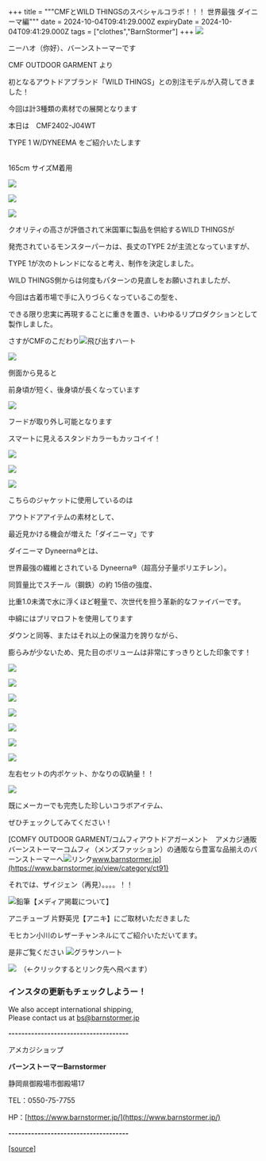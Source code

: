+++
title = """CMFとWILD THINGSのスペシャルコラボ！！！ 世界最強 ダイニーマ編"""
date = 2024-10-04T09:41:29.000Z
expiryDate = 2024-10-04T09:41:29.000Z
tags = ["clothes","BarnStormer"]
+++
[![](https://stat.ameba.jp/user_images/20231023/16/barnstormer-go/b2/03/p/o0420015015354743273.png)](https://ameblo.jp/barnstormer-go/entry-12825670498.html)

ニーハオ（你好）、バーンストーマーです

CMF OUTDOOR GARMENT より 

初となるアウトドアブランド「WILD THINGS」との別注モデルが入荷してきました！

今回は計3種類の素材での展開となります

本日は　CMF2402-J04WT

TYPE 1 W/DYNEEMA をご紹介いたします  
 

165cm サイズM着用

[![](https://stat.ameba.jp/user_images/20241004/18/barnstormer-go/46/3a/j/o4000600015494016942.jpg)](https://stat.ameba.jp/user_images/20241004/18/barnstormer-go/46/3a/j/o4000600015494016942.jpg)

[![](https://stat.ameba.jp/user_images/20241004/18/barnstormer-go/fe/9d/j/o4000600015494016948.jpg)](https://stat.ameba.jp/user_images/20241004/18/barnstormer-go/fe/9d/j/o4000600015494016948.jpg)

[![](https://stat.ameba.jp/user_images/20241004/18/barnstormer-go/88/4d/j/o4000600015494016952.jpg)](https://stat.ameba.jp/user_images/20241004/18/barnstormer-go/88/4d/j/o4000600015494016952.jpg)

クオリティの高さが評価されて米国軍に製品を供給するWILD THINGSが

発売されているモンスターパーカは、長丈のTYPE 2が主流となっていますが、

TYPE 1が次のトレンドになると考え、制作を決定しました。

WILD THINGS側からは何度もパターンの見直しをお願いされましたが、

今回は古着市場で手に入りづらくなっているこの型を、

できる限り忠実に再現することに重きを置き、いわゆるリプロダクションとして製作しました。

さすがCMFのこだわり![飛び出すハート](https://stat100.ameba.jp/blog/ucs/img/char/char4/610.png)

[![](https://stat.ameba.jp/user_images/20241004/18/barnstormer-go/c2/21/j/o3665549715494016958.jpg)](https://stat.ameba.jp/user_images/20241004/18/barnstormer-go/c2/21/j/o3665549715494016958.jpg)

側面から見ると

前身頃が短く、後身頃が長くなっています

[![](https://stat.ameba.jp/user_images/20241004/18/barnstormer-go/e3/ca/j/o4000600015494016978.jpg)](https://stat.ameba.jp/user_images/20241004/18/barnstormer-go/e3/ca/j/o4000600015494016978.jpg)

フードが取り外し可能となります

スマートに見えるスタンドカラーもカッコイイ！

[![](https://stat.ameba.jp/user_images/20241004/18/barnstormer-go/1c/9f/j/o0466070015494017831.jpg)](https://stat.ameba.jp/user_images/20241004/18/barnstormer-go/1c/9f/j/o0466070015494017831.jpg)

[![](https://stat.ameba.jp/user_images/20241004/18/barnstormer-go/dc/c0/j/o0466070015494017833.jpg)](https://stat.ameba.jp/user_images/20241004/18/barnstormer-go/dc/c0/j/o0466070015494017833.jpg)

[![](https://stat.ameba.jp/user_images/20241004/18/barnstormer-go/9b/80/j/o0466070015494017835.jpg)](https://stat.ameba.jp/user_images/20241004/18/barnstormer-go/9b/80/j/o0466070015494017835.jpg)

こちらのジャケットに使用しているのは

アウトドアアイテムの素材として、

最近見かける機会が増えた「ダイニーマ」です

ダイニーマ Dyneerna®とは、

世界最強の繊維とされている Dyneerna®（超高分子量ポリエチレン）。

同質量比でスチール（鋼鉄）の約 15倍の強度、

比重1.0未満で水に浮くほど軽量で、次世代を担う革新的なファイバーです。

中綿にはプリマロフトを使用してります

ダウンと同等、またはそれ以上の保温力を誇りながら、

膨らみが少ないため、見た目のボリュームは非常にすっきりとした印象です！

[![](https://stat.ameba.jp/user_images/20241004/18/barnstormer-go/79/8e/j/o0700046615494017839.jpg)](https://stat.ameba.jp/user_images/20241004/18/barnstormer-go/79/8e/j/o0700046615494017839.jpg)

[![](https://stat.ameba.jp/user_images/20241004/18/barnstormer-go/8b/8c/j/o0466070015494017837.jpg)](https://stat.ameba.jp/user_images/20241004/18/barnstormer-go/8b/8c/j/o0466070015494017837.jpg)

[![](https://stat.ameba.jp/user_images/20241004/18/barnstormer-go/ee/9b/j/o0466070015494017840.jpg)](https://stat.ameba.jp/user_images/20241004/18/barnstormer-go/ee/9b/j/o0466070015494017840.jpg)

[![](https://stat.ameba.jp/user_images/20241004/18/barnstormer-go/c6/12/j/o0700046615494017843.jpg)](https://stat.ameba.jp/user_images/20241004/18/barnstormer-go/c6/12/j/o0700046615494017843.jpg)

[![](https://stat.ameba.jp/user_images/20241004/18/barnstormer-go/04/0c/j/o0466070015494017844.jpg)](https://stat.ameba.jp/user_images/20241004/18/barnstormer-go/04/0c/j/o0466070015494017844.jpg)

[![](https://stat.ameba.jp/user_images/20241004/18/barnstormer-go/76/c1/j/o0466070015494017845.jpg)](https://stat.ameba.jp/user_images/20241004/18/barnstormer-go/76/c1/j/o0466070015494017845.jpg)

[![](https://stat.ameba.jp/user_images/20241004/18/barnstormer-go/c7/1a/j/o0466070015494017846.jpg)](https://stat.ameba.jp/user_images/20241004/18/barnstormer-go/c7/1a/j/o0466070015494017846.jpg)

左右セットの内ポケット、かなりの収納量！！

[![](https://stat.ameba.jp/user_images/20241004/18/barnstormer-go/11/03/j/o0466070015494017847.jpg)](https://stat.ameba.jp/user_images/20241004/18/barnstormer-go/11/03/j/o0466070015494017847.jpg)

既にメーカーでも完売した珍しいコラボアイテム、

ぜひチェックしてみてください！

[COMFY OUTDOOR GARMENT/コムフィアウトドアガーメント　アメカジ通販バーンストーマーコムフィ（メンズファッション）の通販なら豊富な品揃えのバーンストーマーへ![リンク](https://c.stat100.ameba.jp/ameblo/symbols/v3.20.0/svg/gray/editor_link.svg)www.barnstormer.jp](https://www.barnstormer.jp/view/category/ct91)

それでは、ザイジェン（再見）。。。。！！

![鉛筆](https://stat100.ameba.jp/blog/ucs/img/char/char3/519.png)【メディア掲載について】

アニチューブ 片野英児【アニキ】にご取材いただきました

モヒカン小川のレザーチャンネルにてご紹介いただいてます。

是非ご覧ください ![グラサンハート](https://stat100.ameba.jp/blog/ucs/img/char/char3/148.png)

[![](https://stat.ameba.jp/user_images/20230412/16/barnstormer-go/6a/23/p/o0108010815269242493.png)](https://www.instagram.com/barnstormer_daily/)　（←クリックするとリンク先へ飛べます）

### インスタの更新もチェックしようー！

We also accept international shipping,  
Please contact us at bs@barnstormer.jp

**\-------------------------------------**

アメカジショップ

**バーンストーマーBarnstormer**

静岡県御殿場市御殿場17

TEL：0550-75-7755

HP：[https://www.barnstormer.jp/](https://www.barnstormer.jp/)

**\-------------------------------------**

[[source]](https://ameblo.jp/barnstormer-go/entry-12870005820.html)
